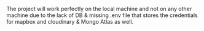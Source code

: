 The project will work perfectly on the local machine  and not on any other machine due to the lack of DB & missing .env file that stores the credentials for mapbox and cloudinary & Mongo Atlas as well.
